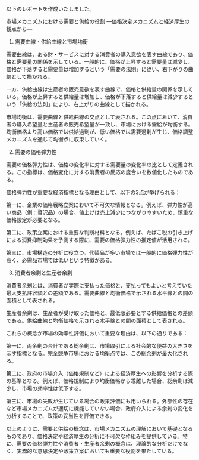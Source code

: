 以下のレポートを作成いたしました。

市場メカニズムにおける需要と供給の役割
―価格決定メカニズムと経済厚生の観点から―

1. 需要曲線・供給曲線と市場均衡

需要曲線は、ある財・サービスに対する消費者の購入意欲を表す曲線であり、価格と需要量の関係を示している。一般的に、価格が上昇すると需要量は減少し、価格が下落すると需要量は増加するという「需要の法則」に従い、右下がりの曲線として描かれる。

一方、供給曲線は生産者の販売意欲を表す曲線で、価格と供給量の関係を示している。価格が上昇すると供給量は増加し、価格が下落すると供給量は減少するという「供給の法則」により、右上がりの曲線として描かれる。

市場均衡は、需要曲線と供給曲線の交点として表される。この点において、消費者の購入希望量と生産者の販売希望量が一致し、市場における需給が均衡する。均衡価格より高い価格では供給過剰が、低い価格では需要過剰が生じ、価格調整メカニズムを通じて均衡点に収束していく。

2. 需要の価格弾力性

需要の価格弾力性は、価格の変化率に対する需要量の変化率の比として定義される。この指標は、価格変化に対する消費者の反応の度合いを数値化したものである。

価格弾力性が重要な経済指標となる理由として、以下の3点が挙げられる：

第一に、企業の価格戦略立案において不可欠な情報となる。例えば、弾力性が高い商品（例：贅沢品）の場合、値上げは売上減少につながりやすいため、慎重な価格設定が必要となる。

第二に、政策立案における重要な判断材料となる。例えば、たばこ税の引き上げによる消費抑制効果を予測する際に、需要の価格弾力性の推定値が活用される。

第三に、市場構造の分析に役立つ。代替品が多い市場では一般的に価格弾力性が高く、必需品市場では低いという特徴がある。

3. 消費者余剰と生産者余剰

消費者余剰とは、消費者が実際に支払った価格と、支払ってもよいと考えていた最大支払許容額との差額である。需要曲線と均衡価格で示される水平線との間の面積として表される。

生産者余剰は、生産者が受け取った価格と、最低限必要とする供給価格との差額である。供給曲線と均衡価格で示される水平線との間の面積として表される。

これらの概念が市場の効率性評価において重要な理由は、以下の通りである：

第一に、両余剰の合計である総余剰は、市場取引による社会的な便益の大きさを示す指標となる。完全競争市場における均衡点では、この総余剰が最大化される。

第二に、政府の市場介入（価格規制など）による経済厚生への影響を分析する際の基準となる。例えば、価格規制により均衡価格から乖離した場合、総余剰は減少し、市場の効率性は低下する。

第三に、市場の失敗が生じている場合の政策評価にも用いられる。外部性の存在など市場メカニズムが適切に機能していない場合、政府介入による余剰の変化を分析することで、政策の妥当性を評価できる。

以上のように、需要と供給の概念は、市場メカニズムの理解において基礎となるものであり、価格決定や経済厚生の分析に不可欠な枠組みを提供している。特に、需要の価格弾力性や消費者・生産者余剰の概念は、理論的な分析だけでなく、実務的な意思決定や政策立案においても重要な役割を果たしている。